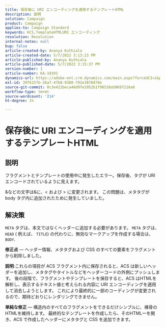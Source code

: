 ```yaml
---
title: 保存後に URI エンコーディングを適用するテンプレートHTML
description: 説明
solution: Campaign
product: Campaign
applies-to: Campaign Standard
keywords: KCS,TemplateHTMLURI エンコーディング
resolution: Resolution
internal-notes: null
bug: false
article-created-by: Ananya Kuthiala
article-created-date: 5/7/2022 3:13:23 PM
article-published-by: Ananya Kuthiala
article-published-date: 5/7/2022 3:15:37 PM
version-number: 1
article-number: KA-19391
dynamics-url: https://adobe-ent.crm.dynamics.com/main.aspx?forceUCI=1&pagetype=entityrecord&etn=knowledgearticle&id=1e20da38-18ce-ec11-a7b5-0022480a8e40
exl-id: 39f6157b-26a7-47b8-9388-792e3870d78e
source-git-commit: 0c3e421beca46d9fe1952b1f98538a50697216a0
workflow-type: tm+mt
source-wordcount: '214'
ht-degree: 1%

---
```


# 保存後に URI エンコーディングを適用するテンプレートHTML

## 説明


フラグメントとテンプレートの使用中に発生したエラー。保存後、タグが URI エンコードされているように見えます。

&amp;などの文字は&amp;に、&lt; および > に変更されます。 この問題は、メタタグが body タグ内に追加されたために発生していました。


## 解決策


`META` タグは、本文ではなくヘッダーに追加する必要があります。 `META` タグは、 `HEAD` ( 例えば、 `TITLE`) の代わりに、無効なマークアップを作成する場合は、 `BODY`.



<b>修正点</b>  — ヘッダー情報、メタタグおよび CSS のすべての要素をフラグメントから削除しました。

<b>説明</b>:これらの項目が ACS フラグメント内に保存されると、ACS は新しいヘッダーを追加し、メタタグやタイトルなどをヘッダーコードの外側にプッシュします。 後の段階で、フラグメントやテンプレートを保存すると、ACS はHTMLを解析し、表示するテキスト値と考えられる内容に URI エンコーディングを適用して消去しようとします。 これにより最終的に一部のコーディングが変更されるので、期待どおりにレンダリングできません。

<b>単純な修正</b>  — 構造内のすべてのフラグメントをできるだけシンプルに、裸骨のHTMLを維持します。 最終的なテンプレートを作成したら、そのHTMLーを開き、ACS で作成したヘッダーにメタタグと CSS を追加できます。
